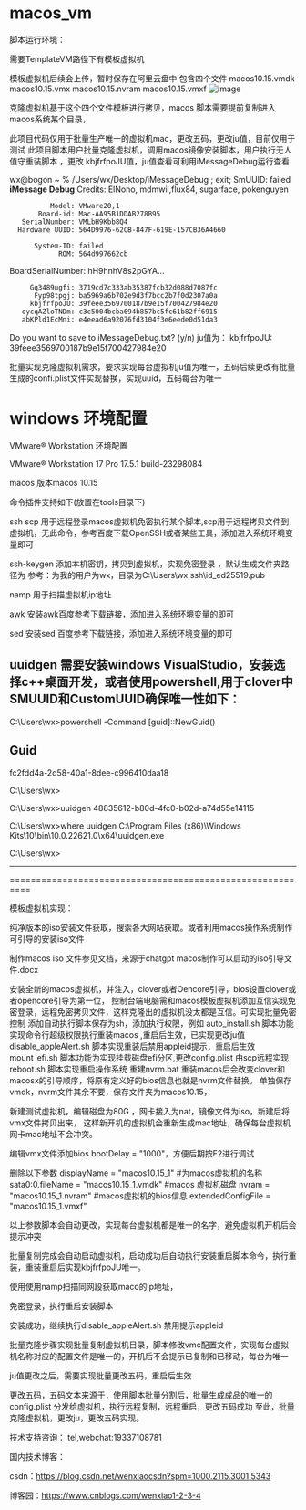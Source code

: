# macos_vm

脚本运行环境：

需要TemplateVM路径下有模板虚拟机

模板虚拟机后续会上传，暂时保存在阿里云盘中
包含四个文件
macos10.15.vmdk
macos10.15.vmx
macos10.15.nvram
macos10.15.vmxf
![image](https://github.com/user-attachments/assets/12cd0cc8-6fb8-4312-876f-2a3f6622fcaa)



克隆虚拟机基于这个四个文件模板进行拷贝，macos 脚本需要提前复制进入macos系统某个目录，

此项目代码仅用于批量生产唯一的虚拟机mac，更改五码，更改ju值，目前仅用于测试
此项目脚本用户批量克隆虚拟机，调用macos镜像安装脚本，用户执行无人值守重装脚本 ，更改 kbjfrfpoJU值，ju值查看可利用iMessageDebug运行查看

wx@bogon ~ % /Users/wx/Desktop/iMessageDebug ; exit;
SmUUID: failed
**********************iMessage Debug**********************
Credits: ElNono, mdmwii,flux84, sugarface, pokenguyen


              Model: VMware20,1
           Board-id: Mac-AA95B1DDAB278B95
       SerialNumber: VMLbH9Kbb8Q4
      Hardware UUID: 564D9976-62CB-847F-619E-157CB36A4660

          System-ID: failed
                ROM: 564d997662cb
  BoardSerialNumber: hH9hnhV8s2pGYA...

         Gq3489ugfi: 3719cd7c333ab35387fcb32d088d7087fc
          Fyp98tpgj: ba5969a6b702e9d3f7bcc2b7f0d2307a0a
         kbjfrfpoJU: 39feee3569700187b9e15f700427984e20
       oycqAZloTNDm: c3c5004bcba694b857bc5fc61b82ff6915
       abKPld1EcMni: e4eead6a92076fd3104f3e6eede0d51da3

Do you want to save to iMessageDebug.txt? (y/n) 
ju值为： kbjfrfpoJU: 39feee3569700187b9e15f700427984e20

批量实现克隆虚拟机需求，要求实现每台虚拟机ju值为唯一，五码后续更改有批量生成的confi.plist文件实现替换，实现uuid，五码每台为唯一

windows 环境配置
======================================================

VMware® Workstation 环境配置

VMware® Workstation 17 Pro
17.5.1 build-23298084

macos 版本macos 10.15 

命令插件支持如下(放置在tools目录下)

ssh scp 用于远程登录macos虚拟机免密执行某个脚本,scp用于远程拷贝文件到虚拟机，无此命令，参考百度下载OpenSSH或者某些工具，添加进入系统环境变量即可

ssh-keygen  添加本机密钥，拷贝到虚拟机，实现免密登录 ，默认生成文件夹路径为 参考：为我的用户为wx，目录为C:\Users\wx\.ssh\id_ed25519.pub

namp    用于扫描虚拟机ip地址

awk  安装awk百度参考下载链接，添加进入系统环境变量的即可

sed  安装sed 百度参考下载链接，添加进入系统环境变量的即可

uuidgen  需要安装windows VisualStudio，安装选择c++桌面开发，或者使用powershell,用于clover中SMUUID和CustomUUID确保唯一性如下：
---------------------------------------------------------
C:\Users\wx>powershell -Command  [guid]::NewGuid()

Guid
----
fc2fdd4a-2d58-40a1-8dee-c996410daa18

C:\Users\wx>


C:\Users\wx>uuidgen
48835612-b80d-4fc0-b02d-a74d55e14115

C:\Users\wx>where uuidgen
C:\Program Files (x86)\Windows Kits\10\bin\10.0.22621.0\x64\uuidgen.exe

C:\Users\wx>

--------------------------------------------------
==========================================================

模板虚拟机实现：

纯净版本的iso安装文件获取，搜索各大网站获取。或者利用macos操作系统制作可引导的安装iso文件

制作macos  iso 文件参见文档，来源于chatgpt macos制作可以启动的iso引导文件.docx

安装全新的macos虚拟机，并注入，clover或者Oencore引导，bios设置clover或者opencore引导为第一位，
控制台端电脑需和macos模板虚拟机添加互信实现免密登录，远程免密拷贝文件，这样克隆出的虚拟机没太都是互信。可实现批量免密控制
添加自动执行脚本保存为sh，添加执行权限，例如
auto_install.sh  脚本功能实现命令行超级权限执行重装macos ,重启后生效，已实现更改ju值
disable_appleAlert.sh    脚本实现重装后禁用appleid提示，重启后生效
mount_efi.sh  	脚本功能为实现挂载磁盘efi分区,更改config.plist 由scp远程实现
reboot.sh  		脚本实现重启操作系统
重建nvrm.bat  重装macos后会改变clover和macosx的引导顺序，将原有定义好的bios信息也就是nvrm文件替换。
单独保存vmdk，nvrm文件其余不要，保存文件夹为macos10.15，

新建测试虚拟机，编辑磁盘为80G ，网卡接入为nat，镜像文件为iso，新建后将vmx文件拷贝出来，
这样新开机的虚拟机会重新生成mac地址，确保每台虚拟机网卡mac地址不会冲突。

编辑vmx文件添加bios.bootDelay = "1000"，方便后期按F2进行调试

删除以下参数
displayName = "macos10.15_1"   #为macos虚拟机的名称
sata0:0.fileName = "macos10.15_1.vmdk"   #macos 虚拟机磁盘
nvram = "macos10.15_1.nvram"       #macos虚拟机的bios信息
extendedConfigFile = "macos10.15_1.vmxf"     

以上参数脚本会自动更改，实现每台虚拟机都是唯一的名字，避免虚拟机开机后会提示冲突

批量复制完成会自动启动虚拟机，启动成功后自动执行安装重启脚本命令，执行重装，重装重启后实现kbjfrfpoJU唯一。

使用使用namp扫描同网段获取maco的ip地址，

免密登录，执行重启安装脚本

安装成功，继续执行disable_appleAlert.sh 禁用提示appleid  

批量克隆步骤实现批量复制虚拟机目录，脚本修改vmc配置文件，实现每台虚拟机名称对应的配置文件是唯一的，开机后不会提示已复制和已移动，每台为唯一

ju值更改之后，需要实现批量更改五码，重启后生效

更改五码，五码文本来源于，使用脚本批量分割后，批量生成成品的唯一的config.plist 分发给虚拟机，执行远程复制，远程重启，更改五码成功
至此，批量克隆虚拟机，更改ju，更改五码实现。



技术支持咨询： tel,webchat:19337108781

国内技术博客：

csdn：https://blog.csdn.net/wenxiaocsdn?spm=1000.2115.3001.5343

博客园：https://www.cnblogs.com/wenxiao1-2-3-4





